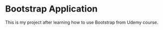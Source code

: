 # Bootstrap Application #

This is my project after learning how to use Bootstrap from Udemy course.
